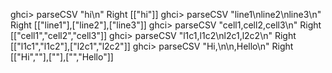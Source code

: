 ghci> parseCSV "hi\n"
Right [["hi"]]
ghci> parseCSV "line1\nline2\nline3\n"
Right [["line1"],["line2"],["line3"]]
ghci> parseCSV "cell1,cell2,cell3\n"
Right [["cell1","cell2","cell3"]]
ghci> parseCSV "l1c1,l1c2\nl2c1,l2c2\n"
Right [["l1c1","l1c2"],["l2c1","l2c2"]]
ghci> parseCSV "Hi,\n\n,Hello\n"
Right [["Hi",""],[""],["","Hello"]]
